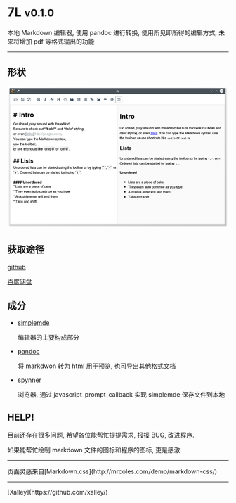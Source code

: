 # 7L <small>v0.1.0</small>

本地 Markdown 编辑器,
使用 pandoc 进行转换,
使用所见即所得的编辑方式,
未来将增加 pdf 等格式输出的功能


------------------------------------------------------------------------


## 形状

![形状](screenshoot.png)


## 获取途径

[github](https://github.com/xalley/7L/releases)

[百度网盘]()


## 成分

* [simplemde](https://github.com/NextStepWebs/simplemde-markdown-editor)

    编辑器的主要构成部分

* [pandoc](https://github.com/jgm/pandoc)

    将 markdwon 转为 html 用于预览, 也可导出其他格式文档

* [spynner](https://github.com/makinacorpus/spynner)

    浏览器, 通过 javascript_prompt_callback 实现 simplemde 保存文件到本地


## HELP!

目前还存在很多问题, 希望各位能帮忙提提需求, 报报 BUG, 改进程序.

如果能帮忙绘制 markdown 文件的图标和程序的图标, 更是感激.


------------------------------------------------------------------------------------------

<p class="text-center">页面灵感来自[Markdown.css](http://mrcoles.com/demo/markdown-css/)<p>

------------------------------------------------------------------------------------------

<p class="text-center">[Xalley](https://github.com/xalley/)</p>
